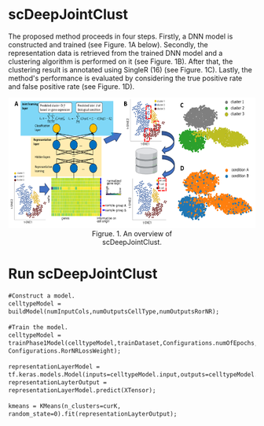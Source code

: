 # scDeepJointClust


The proposed method proceeds in four steps. 
Firstly, a DNN model is constructed and trained (see Figure. 1A below). 
Secondly, the representation data is retrieved from the trained DNN model and a clustering algorithm is performed on it (see Figure. 1B). 
After that, the clustering result is annotated using SingleR (16) (see Figure. 1C). 
Lastly, the method's performance is evaluated by considering the true positive rate and false positive rate (see Figure. 1D).
<!-- 
![An overview of scDeepJointClust.](Images/Fig1.png "An overview of scDeepJointC
-->
<div align="center">
    <img src="Images/Fig1.png" height="265px" width="605px" />
    <div style="width: 200px; text-align: center;">Figrue. 1. An overview of scDeepJointClust.</div>
</div>

# Run scDeepJointClust
```
#Construct a model.
celltypeModel = buildModel(numInputCols,numOutputsCellType,numOutputsRorNR);

#Train the model.
celltypeModel = trainPhase1Model(celltypeModel,trainDataset,Configurations.numOfEpochs,Configurations.batchSize,Configurations.celltypeLossWeight, Configurations.RorNRLossWeight);
    
representationLayerModel = tf.keras.models.Model(inputs=celltypeModel.input,outputs=celltypeModel.get_layer("hiddenLayer3").output);
representationLayterOutput = representationLayerModel.predict(XTensor);

kmeans = KMeans(n_clusters=curK, random_state=0).fit(representationLayterOutput);

```

